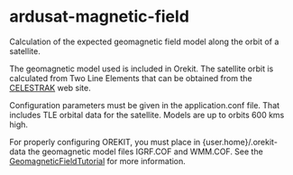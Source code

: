 ardusat-magnetic-field
======================

Calculation of the expected geomagnetic field model along the orbit of a satellite.

The geomagnetic model used is included in Orekit. The satellite orbit is calculated from 
Two Line Elements that can be obtained from the <a href="celestrak.com/NORAD/elements/">CELESTRAK</a>
web site.

Configuration parameters must be given in the application.conf file. That
includes TLE orbital data for the satellite. Models are up to orbits 600 kms high. 

For properly configuring OREKIT, you must place in {user.home}/.orekit-data 
the geomagnetic model files IGRF.COF and WMM.COF. 
See  the <a href="https://www.orekit.org/forge/projects/orekit/wiki/GeomagneticFieldTutorial">GeomagneticFieldTutorial</a>
for more information.
 
